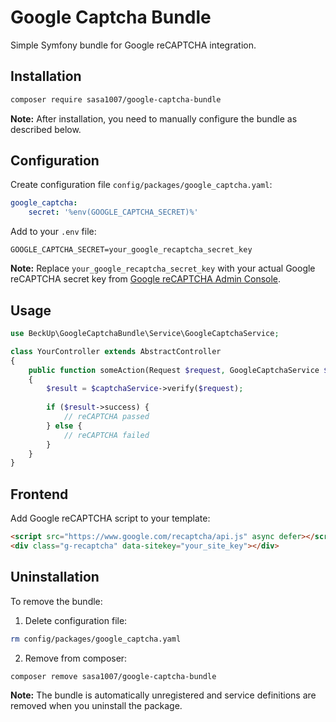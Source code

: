 # Google Captcha Bundle

Simple Symfony bundle for Google reCAPTCHA integration.

## Installation

```bash
composer require sasa1007/google-captcha-bundle
```

**Note:** After installation, you need to manually configure the bundle as described below.

## Configuration


Create configuration file `config/packages/google_captcha.yaml`:

```yaml
google_captcha:
    secret: '%env(GOOGLE_CAPTCHA_SECRET)%'
```

Add to your `.env` file:

```
GOOGLE_CAPTCHA_SECRET=your_google_recaptcha_secret_key
```

**Note:** Replace `your_google_recaptcha_secret_key` with your actual Google reCAPTCHA secret key from [Google reCAPTCHA Admin Console](https://www.google.com/recaptcha/admin).

## Usage

```php
use BeckUp\GoogleCaptchaBundle\Service\GoogleCaptchaService;

class YourController extends AbstractController
{
    public function someAction(Request $request, GoogleCaptchaService $captchaService)
    {
        $result = $captchaService->verify($request);
        
        if ($result->success) {
            // reCAPTCHA passed
        } else {
            // reCAPTCHA failed
        }
    }
}
```

## Frontend

Add Google reCAPTCHA script to your template:

```html
<script src="https://www.google.com/recaptcha/api.js" async defer></script>
<div class="g-recaptcha" data-sitekey="your_site_key"></div>
```

## Uninstallation

To remove the bundle:

1. Delete configuration file:
```bash
rm config/packages/google_captcha.yaml
```

2. Remove from composer:
```bash
composer remove sasa1007/google-captcha-bundle
```

**Note:** The bundle is automatically unregistered and service definitions are removed when you uninstall the package. 
